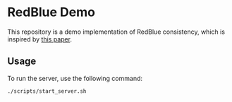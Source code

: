 # RedBlue Demo
This repository is a demo implementation of RedBlue consistency, which is inspired by [this paper](https://www.usenix.org/system/files/conference/osdi12/osdi12-final-162.pdf).

## Usage
To run the server, use the following command:
```
./scripts/start_server.sh
```

